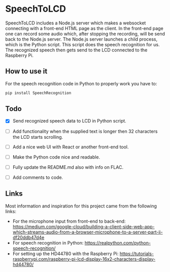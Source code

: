 # SpeechToLCD
SpeechToLCD includes a Node.js server which makes a websocket connecting with a front-end HTML page as the client. In the front-end page one can record some audio which, after stopping the recording, will be send back to the Node.js server. The Node.js server launches a child process, which is the Python script. This script does the speech recognition for us. The recognized speech then gets send to the LCD connected to the Raspberry Pi.


## How to use it
For the speech recognition code in Python to properly work you have to:
```python
pip install SpeechRecognition
```


## Todo
- [x] Send recognized speech data to LCD in Python script.
- [ ] Add functionality when the supplied text is longer then 32 characters the LCD starts scrolling.
- [ ] Add a nice web UI with React or another front-end tool.
- [ ] Make the Python code nice and readable.
- [ ] Fully update the README.md also with info on FLAC.
- [ ] Add comments to code.


## Links
Most information and inspiration for this project came from the following links:
- For the microphone input from front-end to back-end: https://medium.com/google-cloud/building-a-client-side-web-app-which-streams-audio-from-a-browser-microphone-to-a-server-part-ii-df20ddb47d4e
- For speech recognition in Python: https://realpython.com/python-speech-recognition/
- For setting up the HD44780 with the Raspberry Pi: https://tutorials-raspberrypi.com/raspberry-pi-lcd-display-16x2-characters-display-hd44780/
